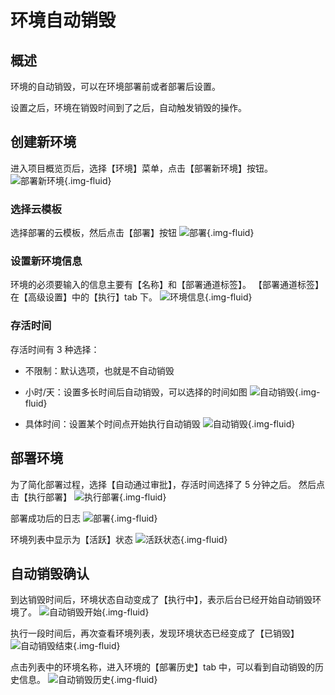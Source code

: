 # 环境自动销毁

## 概述

环境的自动销毁，可以在环境部署前或者部署后设置。

设置之后，环境在销毁时间到了之后，自动触发销毁的操作。

## 创建新环境

进入项目概览页后，选择【环境】菜单，点击【部署新环境】按钮。
![部署新环境](../images/env-auto-destroy-01.png){.img-fluid}

### 选择云模板

选择部署的云模板，然后点击【部署】按钮
![部署](../images/env-auto-destroy-02.png){.img-fluid}

### 设置新环境信息

环境的必须要输入的信息主要有【名称】和【部署通道标签】。
【部署通道标签】在【高级设置】中的【执行】tab 下。
![环境信息](../images/env-auto-destroy-03.png){.img-fluid}

### 存活时间

存活时间有 3 种选择：

- 不限制：默认选项，也就是不自动销毁
- 小时/天：设置多长时间后自动销毁，可以选择的时间如图
  ![自动销毁](../images/env-auto-destroy-04.png){.img-fluid}

- 具体时间：设置某个时间点开始执行自动销毁
  ![自动销毁](../images/env-auto-destroy-05.png){.img-fluid}

## 部署环境

为了简化部署过程，选择【自动通过审批】，存活时间选择了 5 分钟之后。
然后点击【执行部署】
![执行部署](../images/env-auto-destroy-06.png){.img-fluid}

部署成功后的日志
![部署](../images/env-auto-destroy-07.png){.img-fluid}

环境列表中显示为【活跃】状态
![活跃状态](../images/env-auto-destroy-08.png){.img-fluid}

## 自动销毁确认

到达销毁时间后，环境状态自动变成了【执行中】，表示后台已经开始自动销毁环境了。
![自动销毁开始](../images/env-auto-destroy-09.png){.img-fluid}

执行一段时间后，再次查看环境列表，发现环境状态已经变成了【已销毁】
![自动销毁结束](../images/env-auto-destroy-10.png){.img-fluid}

点击列表中的环境名称，进入环境的【部署历史】tab 中，可以看到自动销毁的历史信息。
![自动销毁历史](../images/env-auto-destroy-11.png){.img-fluid}
